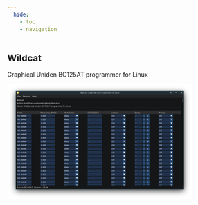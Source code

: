 ```yaml
---
  hide:
    - toc
    - navigation
---
```


<link rel="stylesheet" href="assets/index.css">

<section class="fusion-home-landing">
    <h1>Wildcat</h1>
    <p>
      Graphical Uniden BC125AT programmer for Linux
    </p>
    <img src="preview_dark.png" width=85%>
</section>
